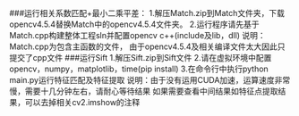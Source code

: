 ###运行相关系数匹配+最小二乘平差：
1.解压Match.zip到Match文件夹，下载opencv4.5.4替换Match中的opencv4.5.4文件夹。
2.运行程序请先基于Match.cpp构建整体工程sln并配置opencv c++(include及lib，dll)
说明：Match.cpp为包含主函数的文件，
	由于opencv4.5.4及相关编译文件太大因此只提交了cpp文件
###运行Sift
1.解压Sift.zip到Sift文件
2.请在虚拟环境中配置opencv，numpy，matplotlib，time(pip install)
3.在命令行中执行python main.py运行特征匹配及特征提取
说明：由于没有运用CUDA加速，运算速度非常慢，需要十几分钟左右，请耐心等待结果
	如果需要查看中间结果如特征点提取结果，可以去掉相关cv2.imshow的注释
